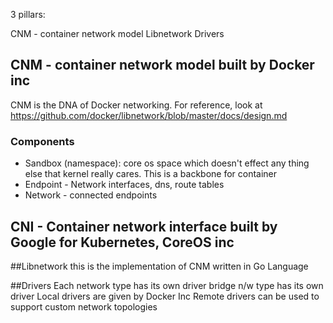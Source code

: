 3 pillars:

CNM - container network model
Libnetwork
Drivers

## CNM - container network model built by Docker inc
CNM is the DNA of Docker networking. For reference, look at https://github.com/docker/libnetwork/blob/master/docs/design.md

### Components
- Sandbox (namespace): core os space which doesn't effect any thing else that kernel really cares. This is a backbone for container
- Endpoint - Network interfaces, dns, route tables
- Network - connected endpoints

## CNI - Container network interface built by Google for Kubernetes, CoreOS inc

##Libnetwork
this is the implementation of CNM written in Go Language

##Drivers
Each network type has its own driver
bridge n/w type has its own driver
Local drivers are given by Docker Inc
Remote drivers can be used to support custom network topologies

